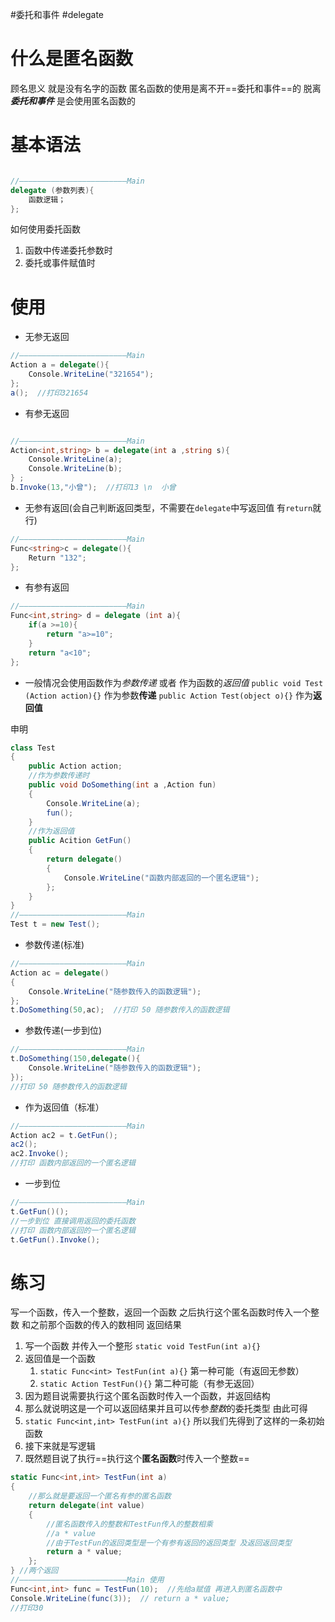 
#委托和事件 #delegate 
# 什么是匿名函数
顾名思义 就是没有名字的函数
匿名函数的使用是离不开==委托和事件==的
脱离***委托和事件*** 是会使用匿名函数的

# 基本语法
```csharp

//————————————————————————Main
delegate (参数列表){
	函数逻辑；
};
```
如何使用委托函数
1. 函数中传递委托参数时
2. 委托或事件赋值时

# 使用
- 无参无返回
```csharp
//————————————————————————Main
Action a = delegate(){
	Console.WriteLine("321654");
};
a();  //打印321654
```
- 有参无返回
```csharp

//————————————————————————Main
Action<int,string> b = delegate(int a ,string s){
	Console.WriteLine(a);
	Console.WriteLine(b);
} ;
b.Invoke(13,"小曾");  //打印13 \n  小曾
```
- 无参有返回(会自己判断返回类型，不需要在`delegate`中写返回值 有`return`就行)
```csharp
//————————————————————————Main
Func<string>c = delegate(){
	Return "132";
};
```
- 有参有返回
```csharp
//————————————————————————Main
Func<int,string> d = delegate (int a){
	if(a >=10){
		return "a>=10";
	}
	return "a<10";
};
```

- 一般情况会使用函数作为*参数传递* 或者 作为函数的*返回值*
`public void Test (Action action){}` 作为参数**传递**
`public Action Test(object o){}` 作为**返回值**

申明
```csharp
class Test
{
	public Action action;
	//作为参数传递时
	public void DoSomething(int a ,Action fun)
	{
		Console.WriteLine(a);
		fun();
	}
	//作为返回值
	public Acition GetFun()
	{
		return delegate()
		{
			Console.WriteLine("函数内部返回的一个匿名逻辑");
		};
	}
}
//————————————————————————Main
Test t = new Test();
```

- 参数传递(标准)
```csharp
//————————————————————————Main
Action ac = delegate()
{
	Console.WriteLine("随参数传入的函数逻辑");
};
t.DoSomething(50,ac);  //打印 50 随参数传入的函数逻辑
```
- 参数传递(一步到位)
```csharp
//————————————————————————Main
t.DoSomething(150,delegate(){
	Console.WriteLine("随参数传入的函数逻辑");
});
//打印 50 随参数传入的函数逻辑
```

- 作为返回值（标准）
```csharp
//————————————————————————Main
Action ac2 = t.GetFun();
ac2();
ac2.Invoke();
//打印 函数内部返回的一个匿名逻辑
```
- 一步到位
```csharp
//————————————————————————Main
t.GetFun()();
//一步到位 直接调用返回的委托函数
//打印 函数内部返回的一个匿名逻辑
t.GetFun().Invoke();
```

# 练习
写一个函数，传入一个整数，返回一个函数
之后执行这个匿名函数时传入一个整数 和之前那个函数的传入的数相同
返回结果
1. 写一个函数 并传入一个整形
`static void TestFun(int a){}`
2. 返回值是一个函数
	1. `static Func<int> TestFun(int a){}` 第一种可能（有返回无参数）
	2. `static Action TestFun(){}` 第二种可能（有参无返回）
3. 因为题目说需要执行这个匿名函数时传入一个函数，并返回结构
4. 那么就说明这是一个可以返回结果并且可以传参*整数*的委托类型 由此可得
5. `static Func<int,int> TestFun(int a){}` 所以我们先得到了这样的一条初始函数
6. 接下来就是写逻辑
7. 既然题目说了执行==执行这个**匿名函数**时传入一个整数==
```csharp
static Func<int,int> TestFun(int a)
{
	//那么就是要返回一个匿名有参的匿名函数
	return delegate(int value)
	{
		//匿名函数传入的整数和TestFun传入的整数相乘
		//a * value
		//由于TestFun的返回类型是一个有参有返回的返回类型 及返回返回类型
		return a * value;	
	};
} //两个返回
//————————————————————————Main 使用
Func<int,int> func = TestFun(10);  //先给a赋值 再进入到匿名函数中
Console.WriteLine(func(3));  // return a * value;
//打印30
```
